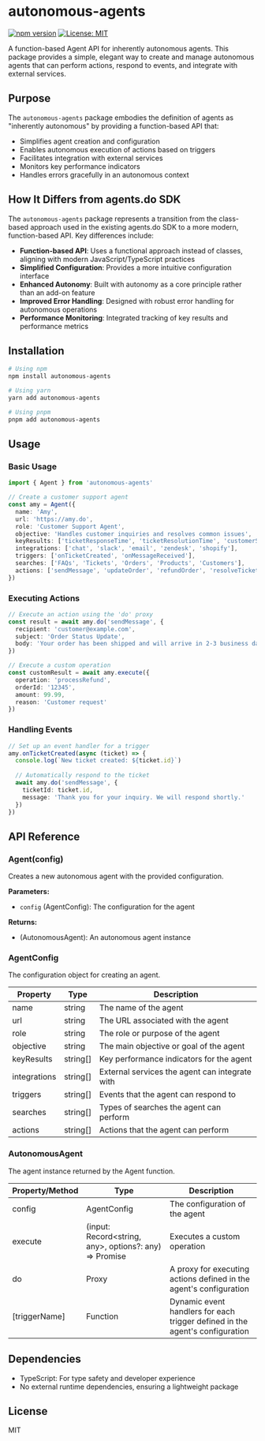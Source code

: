 # autonomous-agents

[![npm version](https://img.shields.io/npm/v/autonomous-agents.svg)](https://www.npmjs.com/package/autonomous-agents)
[![License: MIT](https://img.shields.io/badge/License-MIT-blue.svg)](https://opensource.org/licenses/MIT)

A function-based Agent API for inherently autonomous agents. This package provides a simple, elegant way to create and manage autonomous agents that can perform actions, respond to events, and integrate with external services.

## Purpose

The `autonomous-agents` package embodies the definition of agents as "inherently autonomous" by providing a function-based API that:

- Simplifies agent creation and configuration
- Enables autonomous execution of actions based on triggers
- Facilitates integration with external services
- Monitors key performance indicators
- Handles errors gracefully in an autonomous context

## How It Differs from agents.do SDK

The `autonomous-agents` package represents a transition from the class-based approach used in the existing agents.do SDK to a more modern, function-based API. Key differences include:

- **Function-based API**: Uses a functional approach instead of classes, aligning with modern JavaScript/TypeScript practices
- **Simplified Configuration**: Provides a more intuitive configuration interface
- **Enhanced Autonomy**: Built with autonomy as a core principle rather than an add-on feature
- **Improved Error Handling**: Designed with robust error handling for autonomous operations
- **Performance Monitoring**: Integrated tracking of key results and performance metrics

## Installation

```bash
# Using npm
npm install autonomous-agents

# Using yarn
yarn add autonomous-agents

# Using pnpm
pnpm add autonomous-agents
```

## Usage

### Basic Usage

```typescript
import { Agent } from 'autonomous-agents'

// Create a customer support agent
const amy = Agent({
  name: 'Amy',
  url: 'https://amy.do',
  role: 'Customer Support Agent',
  objective: 'Handles customer inquiries and resolves common issues',
  keyResults: ['ticketResponseTime', 'ticketResolutionTime', 'customerSatisfaction'],
  integrations: ['chat', 'slack', 'email', 'zendesk', 'shopify'],
  triggers: ['onTicketCreated', 'onMessageReceived'],
  searches: ['FAQs', 'Tickets', 'Orders', 'Products', 'Customers'],
  actions: ['sendMessage', 'updateOrder', 'refundOrder', 'resolveTicket', 'escalateTicket'],
})
```

### Executing Actions

```typescript
// Execute an action using the 'do' proxy
const result = await amy.do('sendMessage', {
  recipient: 'customer@example.com',
  subject: 'Order Status Update',
  body: 'Your order has been shipped and will arrive in 2-3 business days.'
})

// Execute a custom operation
const customResult = await amy.execute({
  operation: 'processRefund',
  orderId: '12345',
  amount: 99.99,
  reason: 'Customer request'
})
```

### Handling Events

```typescript
// Set up an event handler for a trigger
amy.onTicketCreated(async (ticket) => {
  console.log(`New ticket created: ${ticket.id}`)
  
  // Automatically respond to the ticket
  await amy.do('sendMessage', {
    ticketId: ticket.id,
    message: 'Thank you for your inquiry. We will respond shortly.'
  })
})
```

## API Reference

### Agent(config)

Creates a new autonomous agent with the provided configuration.

**Parameters:**

- `config` (AgentConfig): The configuration for the agent

**Returns:**

- (AutonomousAgent): An autonomous agent instance

### AgentConfig

The configuration object for creating an agent.

| Property | Type | Description |
|----------|------|-------------|
| name | string | The name of the agent |
| url | string | The URL associated with the agent |
| role | string | The role or purpose of the agent |
| objective | string | The main objective or goal of the agent |
| keyResults | string[] | Key performance indicators for the agent |
| integrations | string[] | External services the agent can integrate with |
| triggers | string[] | Events that the agent can respond to |
| searches | string[] | Types of searches the agent can perform |
| actions | string[] | Actions that the agent can perform |

### AutonomousAgent

The agent instance returned by the Agent function.

| Property/Method | Type | Description |
|-----------------|------|-------------|
| config | AgentConfig | The configuration of the agent |
| execute | (input: Record<string, any>, options?: any) => Promise<any> | Executes a custom operation |
| do | Proxy | A proxy for executing actions defined in the agent's configuration |
| [triggerName] | Function | Dynamic event handlers for each trigger defined in the agent's configuration |

## Dependencies

- TypeScript: For type safety and developer experience
- No external runtime dependencies, ensuring a lightweight package

## License

MIT
